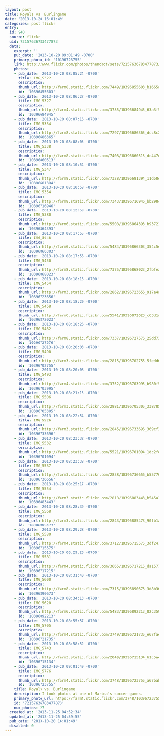 ```yaml
---
layout: post
title: Royals vs. Burlingame
date: '2013-10-20 16:01:49'
categories: post flickr
entry:
  id: 940
  source: flickr
  uid: 72157636783477873
  data:
    excerpt: ''
    pub_date: '2013-10-20 09:01:49 -0700'
    primary_photo_id: '10396723755'
    link: http://www.flickr.com/photos/thenobot/sets/72157636783477873/
    photos:
    - pub_date: '2013-10-20 08:05:24 -0700'
      title: IMG_5322
      description: 
      thumb_url: http://farm8.static.flickr.com/7449/10396855603_b1665a7f38_s.jpg
      id: '10396855603'
    - pub_date: '2013-10-20 08:06:27 -0700'
      title: IMG_5327
      description: 
      thumb_url: http://farm4.static.flickr.com/3735/10396684945_63a3f513ea_s.jpg
      id: '10396684945'
    - pub_date: '2013-10-20 08:07:16 -0700'
      title: IMG_5334
      description: 
      thumb_url: http://farm8.static.flickr.com/7297/10396686365_dcc8c259f3_s.jpg
      id: '10396686365'
    - pub_date: '2013-10-20 08:08:05 -0700'
      title: IMG_5338
      description: 
      thumb_url: http://farm8.static.flickr.com/7408/10396860513_dc447da915_s.jpg
      id: '10396860513'
    - pub_date: '2013-10-20 08:10:54 -0700'
      title: IMG_5347
      description: 
      thumb_url: http://farm8.static.flickr.com/7328/10396681394_11d58d2680_s.jpg
      id: '10396681394'
    - pub_date: '2013-10-20 08:10:58 -0700'
      title: IMG_5354
      description: 
      thumb_url: http://farm8.static.flickr.com/7343/10396716946_bb298c17ca_s.jpg
      id: '10396716946'
    - pub_date: '2013-10-20 08:12:59 -0700'
      title: IMG_5380
      description: 
      thumb_url: http://farm6.static.flickr.com/5508/10396864393_b937217d22_s.jpg
      id: '10396864393'
    - pub_date: '2013-10-20 08:17:55 -0700'
      title: IMG_5448
      description: 
      thumb_url: http://farm6.static.flickr.com/5484/10396866303_354c5e25ef_s.jpg
      id: '10396866303'
    - pub_date: '2013-10-20 08:17:56 -0700'
      title: IMG_5450
      description: 
      thumb_url: http://farm8.static.flickr.com/7375/10396868023_2fbfea15f9_s.jpg
      id: '10396868023'
    - pub_date: '2013-10-20 08:18:16 -0700'
      title: IMG_5454
      description: 
      thumb_url: http://farm3.static.flickr.com/2862/10396723656_917a4a1e33_s.jpg
      id: '10396723656'
    - pub_date: '2013-10-20 08:18:20 -0700'
      title: IMG_5458
      description: 
      thumb_url: http://farm6.static.flickr.com/5541/10396872023_c63d1a2d35_s.jpg
      id: '10396872023'
    - pub_date: '2013-10-20 08:18:26 -0700'
      title: IMG_5462
      description: 
      thumb_url: http://farm8.static.flickr.com/7337/10396727576_25dd73c1cd_s.jpg
      id: '10396727576'
    - pub_date: '2013-10-20 08:20:03 -0700'
      title: IMG_5490
      description: 
      thumb_url: http://farm3.static.flickr.com/2815/10396702755_5fedd6df84_s.jpg
      id: '10396702755'
    - pub_date: '2013-10-20 08:20:08 -0700'
      title: IMG_5493
      description: 
      thumb_url: http://farm4.static.flickr.com/3752/10396703995_b980f59656_s.jpg
      id: '10396703995'
    - pub_date: '2013-10-20 08:21:15 -0700'
      title: IMG_5506
      description: 
      thumb_url: http://farm3.static.flickr.com/2881/10396705305_3387857ee6_s.jpg
      id: '10396705305'
    - pub_date: '2013-10-20 08:22:54 -0700'
      title: IMG_5526
      description: 
      thumb_url: http://farm3.static.flickr.com/2845/10396733696_369cf37ce6_s.jpg
      id: '10396733696'
    - pub_date: '2013-10-20 08:23:32 -0700'
      title: IMG_5532
      description: 
      thumb_url: http://farm6.static.flickr.com/5521/10396701094_1dc2fde8f0_s.jpg
      id: '10396701094'
    - pub_date: '2013-10-20 08:23:38 -0700'
      title: IMG_5537
      description: 
      thumb_url: http://farm3.static.flickr.com/2838/10396736656_b557701644_s.jpg
      id: '10396736656'
    - pub_date: '2013-10-20 08:25:17 -0700'
      title: IMG_5554
      description: 
      thumb_url: http://farm3.static.flickr.com/2818/10396883443_b545a2c9eb_s.jpg
      id: '10396883443'
    - pub_date: '2013-10-20 08:28:39 -0700'
      title: IMG_5568
      description: 
      thumb_url: http://farm3.static.flickr.com/2843/10396885473_90fb1a02ab_s.jpg
      id: '10396885473'
    - pub_date: '2013-10-20 08:29:28 -0700'
      title: IMG_5580
      description: 
      thumb_url: http://farm4.static.flickr.com/3712/10396715575_3df247f880_s.jpg
      id: '10396715575'
    - pub_date: '2013-10-20 08:29:28 -0700'
      title: IMG_5581
      description: 
      thumb_url: http://farm4.static.flickr.com/3665/10396717215_da1577969e_s.jpg
      id: '10396717215'
    - pub_date: '2013-10-20 08:31:40 -0700'
      title: IMG_5600
      description: 
      thumb_url: http://farm8.static.flickr.com/7315/10396890673_3d8b361bfe_s.jpg
      id: '10396890673'
    - pub_date: '2013-10-20 08:34:13 -0700'
      title: IMG_5620
      description: 
      thumb_url: http://farm6.static.flickr.com/5483/10396892213_82c359494f_s.jpg
      id: '10396892213'
    - pub_date: '2013-10-20 08:55:57 -0700'
      title: IMG_5705
      description: 
      thumb_url: http://farm4.static.flickr.com/3749/10396721735_e67fae8b2c_s.jpg
      id: '10396721735'
    - pub_date: '2013-10-20 08:58:52 -0700'
      title: IMG_5743
      description: 
      thumb_url: http://farm3.static.flickr.com/2849/10396715134_61c5a4488a_s.jpg
      id: '10396715134'
    - pub_date: '2013-10-20 09:01:49 -0700'
      title: IMG_5776
      description: 
      thumb_url: http://farm4.static.flickr.com/3748/10396723755_a67bab192c_s.jpg
      id: '10396723755'
    title: Royals vs. Burlingame
    description: I took photos at one of Marina's soccer games.
    primary_photo_url: https://farm4.static.flickr.com/3748/10396723755_a67bab192c_m.jpg
    id: '72157636783477873'
    num_photos: 27
  created_at: '2013-11-25 04:52:34'
  updated_at: '2013-11-25 04:59:55'
  pub_date: '2013-10-20 16:01:49'
  disabled: 0
---
```

